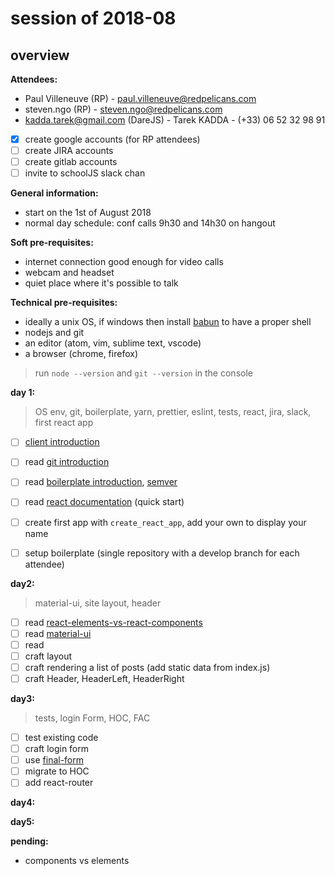 # session of 2018-08
## overview

**Attendees:**
* Paul Villeneuve (RP) - paul.villeneuve@redpelicans.com
* steven.ngo (RP) - steven.ngo@redpelicans.com
* kadda.tarek@gmail.com (DareJS) - Tarek KADDA - (+33) 06 52 32 98 91



- [x] create google accounts (for RP attendees)
- [ ] create JIRA accounts 
- [ ] create gitlab accounts
- [ ] invite to schoolJS slack chan

**General information:**
* start on the 1st of August 2018
* normal day schedule: conf calls 9h30 and 14h30 on hangout

**Soft pre-requisites:**
* internet connection good enough for video calls
* webcam and headset
* quiet place where it's possible to talk

**Technical pre-requisites:**
* ideally a unix OS, if windows then install [babun](http://babun.github.io/) to have a proper shell
* nodejs and git
* an editor (atom, vim, sublime text, vscode)
* a browser (chrome, firefox)

> run `node --version` and `git --version` in the console

**day 1:**
> OS env, git, boilerplate, yarn, prettier, eslint, tests, react, jira, slack, first react app

- [ ] [client introduction](https://docs.google.com/presentation/d/1nkelpLG-BikiiHWvfkUj7zxZDdMBx0pyCOhVnqDZLXE)
- [ ] read [git introduction](http://nvie.com/posts/a-successful-git-branching-model/)
- [ ] read [boilerplate introduction](https://github.com/facebook/create-react-app), [semver](https://semver.org/)
- [ ] read [react documentation](https://reactjs.org/docs/hello-world.html) (quick start)
- [ ] create first app with `create_react_app`, add your own <App/> to display your name
- [ ] setup boilerplate (single repository with a develop branch for each attendee)


**day2:**
> material-ui, site layout, header

- [ ] read [react-elements-vs-react-components](https://medium.freecodecamp.org/react-elements-vs-react-components-fdc776705880)
- [ ] read [material-ui](https://material-ui.com/getting-started/usage/)
- [ ] read 
- [ ] craft layout 
- [ ] craft rendering a list of posts (add static data from index.js)
- [ ] craft Header, HeaderLeft, HeaderRight

**day3:**
> tests, login Form, HOC, FAC

- [ ] test existing code
- [ ] craft login form
- [ ] use [final-form](https://github.com/final-form/react-final-form#material-ui-10)
- [ ] migrate to HOC
- [ ] add react-router

**day4:**

**day5:**

**pending:**

* components vs elements
